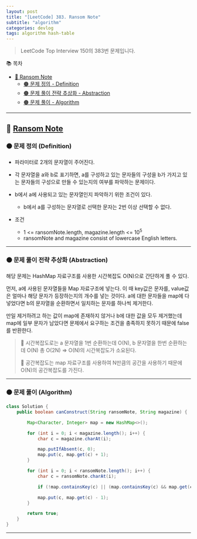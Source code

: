 ```yaml
---
layout: post
title: "[LeetCode] 383. Ransom Note"
subtitle: "algorithm"
categories: devlog
tags: algorithm hash-table
---
```


> LeetCode Top Interview 150의 383번 문제입니다.

<!--more-->

📚 목차
- [🌱 Ransom Note](#-ransom-note)
  - [🟤 문제 정의 - Definition](#-문제-요약-definition)
  - [🟤 문제 풀이 전략 추상화 - Abstraction](#-문제-풀이-전략-추상화-abstraction)
  - [🟤 문제 풀이 - Algorithm](#-문제-풀이-algorithm)

----

## 🌱 [Ransom Note](https://leetcode.com/problems/ransom-note/?envType=study-plan-v2&envId=top-interview-150)

### 🟤 문제 정의 (Definition)

- 파라미터로 2개의 문자열이 주어진다.
- 각 문자열을 a와 b로 표기하면, a를 구성하고 있는 문자들의 구성을 b가 가지고 있는 문자들의 구성으로 만들 수 있는지의 여부를 
파악하는 문제이다.
- b에서 a에 사용되고 있는 문자열인지 파악하기 위한 조건이 있다.
  - b에서 a를 구성하는 문자열로 선택한 문자는 2번 이상 선택할 수 없다.


- 조건
  - 1 <= ransomNote.length, magazine.length <= 10<sup>5</sup>
  - ransomNote and magazine consist of lowercase English letters.
---

### 🟤 문제 풀이 전략 추상화 (Abstraction)

해당 문제는 HashMap 자료구조를 사용한 시간복잡도 O(N)으로 간단하게 풀 수 있다.

먼저, a에 사용된 문자열들을 Map 자료구조에 넣는다. 이 때 key값은 문자를, value값은 얼마나 해당 문자가 등장하는지의 개수를 넣는 것이다.
a에 대한 문자들을 map에 다 넣었다면 b의 문자열을 순환하면서 일치하는 문자를 하나씩 제거한다.

만일 제거하려고 하는 값이 map에 존재하지 않거나 b에 대한 값을 모두 제거했는데 map에 일부 문자가 남았다면 문제에서 요구하는 
조건을 충족하지 못하기 때문에 false를 반환한다.

> 🥕 시간복잡도로는 a 문자열을 1번 순환하는데 O(N), b 문자열을 한번 순환하는데 O(N) 총 O(2N) => O(N)의 시간복잡도가 소요된다.
> 
> 🥕 공간복잡도는 map 자료구조를 사용하여 N만큼의 공간을 사용하기 때문에 O(N)의 공간복잡도를 가진다.

---

### 🟤 문제 풀이 (Algorithm)

```java
class Solution {
    public boolean canConstruct(String ransomNote, String magazine) {

        Map<Character, Integer> map = new HashMap<>();

        for (int i = 0; i < magazine.length(); i++) {
            char c = magazine.charAt(i);

            map.putIfAbsent(c, 0);
            map.put(c, map.get(c) + 1);
        }

        for (int i = 0; i < ransomNote.length(); i++) {
            char c = ransomNote.charAt(i);

            if (!map.containsKey(c) || (map.containsKey(c) && map.get(c) == 0)) return false;

            map.put(c, map.get(c) - 1);
        }

        return true;
    }
}
```

---
